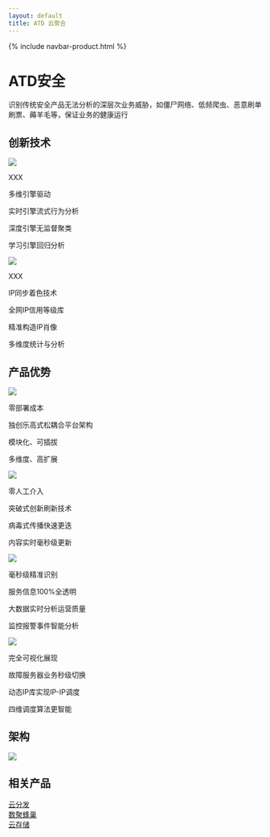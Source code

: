 ```yaml
---
layout: default
title: ATD 云聚合
---
```


{% include navbar-product.html %}
<div class="atd-banner technology-banner">
    <div class="technology-banner-info">
        <h1>ATD安全</h1>
        <p>识别传统安全产品无法分析的深层次业务威胁，如僵尸网络、低频爬虫、恶意刷单刷票、薅羊毛等，保证业务的健康运行</p>
    </div>
</div>
<div class="atd-technology container">
    <h2 class="atd-technology-title">创新技术</h2>
    <div class="col-lg-6 atd-technology-item">
        <img src="{{ site.baseurl }}/public/image/atd/atd-technology-1.png">
        <p class="atd-technology-item-title">XXX</p>
        <p class="atd-technology-item-title">多维引擎驱动</p>
        <p class="atd-technology-item-info first-item-info">实时引擎流式行为分析</p>
        <p class="atd-technology-item-info">深度引擎无监督聚类</p>
        <p class="atd-technology-item-info">学习引擎回归分析</p>
    </div>
    <div class="col-lg-6 atd-technology-item">
        <img src="{{ site.baseurl }}/public/image/atd/atd-technology-2.png">
        <p class="atd-technology-item-title">XXX</p>
        <p class="atd-technology-item-title">IP同步着色技术</p>
        <p class="atd-technology-item-info first-item-info">全网IP信用等级库</p>
        <p class="atd-technology-item-info">精准构造IP肖像</p>
        <p class="atd-technology-item-info">多维度统计与分析</p>
    </div>
</div>
<div class="product-technology-advantage container">
    <h2 class="product-technology-advantage-title">产品优势</h2>
    <div class="col-lg-3 product-technology-advantage-item">
        <div class="product-technology-advantage-item-imgbox"><img src="{{ site.baseurl }}/public/image/atd/atd-advantage-1.png"></div>
        <p class="product-technology-advantage-item-title">零部署成本</p>
        <p class="product-technology-advantage-item-info">独创乐高式松耦合平台架构</p>
        <p class="product-technology-advantage-item-info">模块化、可插拔</p>
        <p class="product-technology-advantage-item-info">多维度、高扩展</p>
    </div>
    <div class="col-lg-3 product-technology-advantage-item">
        <div class="product-technology-advantage-item-imgbox"><img src="{{ site.baseurl }}/public/image/atd/atd-advantage-2.png"></div>
        <p class="product-technology-advantage-item-title">零人工介入</p>
        <p class="product-technology-advantage-item-info">突破式创新刷新技术</p>
        <p class="product-technology-advantage-item-info">病毒式传播快速更迭</p>
        <p class="product-technology-advantage-item-info">内容实时毫秒级更新</p>
    </div>
    <div class="col-lg-3 product-technology-advantage-item">
        <div class="product-technology-advantage-item-imgbox"><img src="{{ site.baseurl }}/public/image/atd/atd-advantage-3.png"></div>
        <p class="product-technology-advantage-item-title">毫秒级精准识别</p>
        <p class="product-technology-advantage-item-info">服务信息100%全透明</p>
        <p class="product-technology-advantage-item-info">大数据实时分析运营质量</p>
        <p class="product-technology-advantage-item-info">监控报警事件智能分析</p>
    </div>
    <div class="col-lg-3 product-technology-advantage-item">
        <div class="product-technology-advantage-item-imgbox"><img src="{{ site.baseurl }}/public/image/atd/atd-advantage-4.png"></div>
        <p class="product-technology-advantage-item-title">完全可视化展现</p>
        <p class="product-technology-advantage-item-info">故障服务器业务秒级切换</p>
        <p class="product-technology-advantage-item-info">动态IP库实现IP-IP调度</p>
        <p class="product-technology-advantage-item-info">四维调度算法更智能</p>
    </div>
</div>
<div class="technology-structure">
    <h2>架构</h2>
    <img class="technology-structure-img" src="{{ site.baseurl }}/public/image/atd/atd-structure.png">
</div>
<div class="relative-product container">
    <h2 class="relative-product-title">相关产品</h2>
    <div class="col-lg-4"><a href="{{ site.baseurl }}{% post_url 2018-04-08-technology-cdn-x %}" class="relative-product-cdn">云分发</a></div>
    <div class="col-lg-4"><a href="{{ site.baseurl }}{% post_url 2018-04-08-technology-fengchao %}" class="relative-product-shujufengchao">数聚蜂巢</a></div>
    <div class="col-lg-4"><a href="{{ site.baseurl }}{% post_url 2018-04-08-technology-cwn-x %}" class="relative-product-cwn">云存储</a></div>
</div>
<div class="clean"></div>
